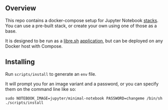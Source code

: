 ## Overview

This repo contains a docker-compose setup for Jupyter Notebook [stacks](https://github.com/jupyter/docker-stacks/#stacks-tags-versioning-and-progress). You can use a pre-built stack, or create your own using one of those as a base.

It is designed to be run as a [libre.sh](https://github.com/indiehosters/libre.sh) [application](https://github.com/indiehosters/applications), but can be deployed on any Docker host with Compose.

## Installing

Run `scripts/install` to generate an `env` file.

It will prompt you for an image variant and a password, or you can specify them on the command line like so:

    sudo NOTEBOOK_IMAGE=jupyter/minimal-notebook PASSWORD=changeme /bin/sh ./scripts/install

